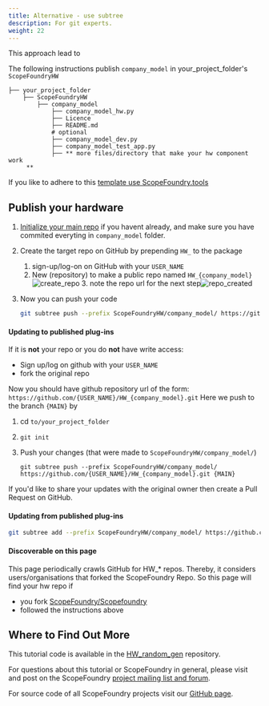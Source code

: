 ```yaml
---
title: Alternative - use subtree
description: For git experts.
weight: 22
---
```


This approach lead to 



The following instructions publish   `company_model`  in your_project_folder's `ScopeFoundryHW` 

```
├── your_project_folder
    ├── ScopeFoundryHW
     	├── company_model
     		├── company_model_hw.py					
     		├── Licence
     		├── README.md
     		# optional
     		├── company_model_dev.py			
     		├── company_model_test_app.py
     		├── ** more files/directory that make your hw component work
     **
```

If you like to adhere to this [template use ScopeFoundry.tools](/docs/11_tools-tutorials/2_hardware-1/#the-template) 

## Publish your hardware

1.  [Initialize your main repo](../20_git) if you havent already, and make sure you have commited everyting in `company_model` folder.

3. Create the target repo on GitHub by prepending `HW_` to the package

   1. sign-up/log-on on GitHub with your `USER_NAME` 
   2. New (repository) to make a public repo named `HW_{company_model}`
      ![create_repo](../create_repo.png)
      3. note the repo url for the next step![repo_created](../repo_created.png)
   
4. Now you can push your code

   ```sh
   git subtree push --prefix ScopeFoundryHW/company_model/ https://github.com/{USER_NAME}/{HW_company_model}.git main
   ```


#### Updating to published plug-ins

If it is **not** your repo or you do **not** have write access:

- Sign up/log on github with your  `USER_NAME`
- fork the original repo

Now you should have github repository url of the form: `https://github.com/{USER_NAME}/HW_{company_model}.git`  Here we push to the branch `{MAIN}` by

1. cd `to/your_project_folder`

2. ```
   git init
   ```

3. Push your changes (that were made to `ScopeFoundryHW/company_model/`)

   ```
   git subtree push --prefix ScopeFoundryHW/company_model/ https://github.com/{USER_NAME}/HW_{company_model}.git {MAIN}
   ```

If you'd like to share your updates with the original owner then create a Pull Request on GitHub.

#### Updating from published plug-ins

```sh
git subtree add --prefix ScopeFoundryHW/company_model/ https://github.com/{USER_NAME}/HW_{company_model}.git {MAIN} && git checkout
```



#### Discoverable on this page

This page periodically crawls GitHub for HW_* repos. Thereby, it considers users/organisations that forked the ScopeFoundry Repo. So this page will find your hw repo if 

- you fork [ScopeFoundry/Scopefoundry](https://github.com/ScopeFoundry/ScopeFoundry)
- followed the instructions above


## Where to Find Out More

This tutorial code is available in the [HW\_random\_gen](https://github.com/scopefoundry/HW_random_gen/) repository.

For questions about this tutorial or ScopeFoundry in general, please visit and post on the ScopeFoundry [project mailing list and forum](https://groups.google.com/forum/#!forum/scopefoundry).

For source code of all ScopeFoundry projects visit our [GitHub page](https://github.com/scopefoundry/).


